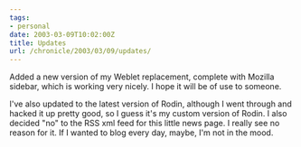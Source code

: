 ```yaml
---
tags:
- personal
date: 2003-03-09T10:02:00Z
title: Updates
url: /chronicle/2003/03/09/updates/
---
```


Added a new version of my Weblet replacement, complete with Mozilla sidebar, which is working very nicely.  I hope it will be of use to someone.

I've also updated to the latest version of Rodin, although I went through and hacked it up pretty good, so I guess it's my custom version of Rodin.  I also decided "no" to the RSS xml feed for this little news page.  I really see no reason for it.  If I wanted to blog every day, maybe, I'm not in the mood.
